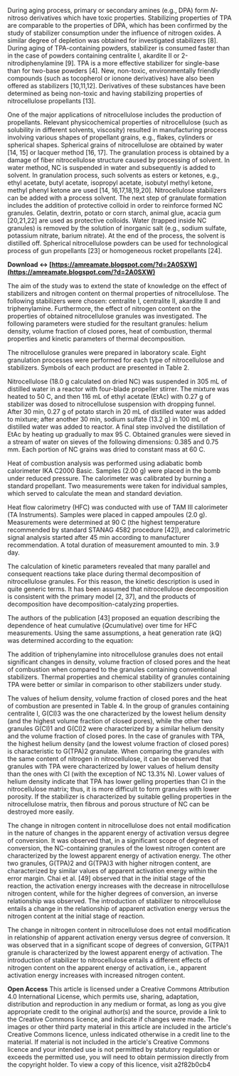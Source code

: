 During aging process, primary or secondary amines (e.g., DPA) form *N*-nitroso derivatives which have toxic properties. Stabilizing properties of TPA are comparable to the properties of DPA, which has been confirmed by the study of stabilizer consumption under the influence of nitrogen oxides. A similar degree of depletion was obtained for investigated stabilizers [8]. During aging of TPA-containing powders, stabilizer is consumed faster than in the case of powders containing centralite I, akardite II or 2-nitrodiphenylamine [9]. TPA is a more effective stabilizer for single-base than for two-base powders [4]. New, non-toxic, environmentally friendly compounds (such as tocopherol or ionone derivatives) have also been offered as stabilizers [10,11,12]. Derivatives of these substances have been determined as being non-toxic and having stabilizing properties of nitrocellulose propellants [13].
 
One of the major applications of nitrocellulose includes the production of propellants. Relevant physicochemical properties of nitrocellulose (such as solubility in different solvents, viscosity) resulted in manufacturing process involving various shapes of propellant grains, e.g., flakes, cylinders or spherical shapes. Spherical grains of nitrocellulose are obtained by water [14, 15] or lacquer method [16, 17]. The granulation process is obtained by a damage of fiber nitrocellulose structure caused by processing of solvent. In water method, NC is suspended in water and subsequently is added to solvent. In granulation process, such solvents as esters or ketones, e.g., ethyl acetate, butyl acetate, isopropyl acetate, isobutyl methyl ketone, methyl phenyl ketone are used [14, 16,17,18,19,20]. Nitrocellulose stabilizers can be added with a process solvent. The next step of granulate formation includes the addition of protective colloid in order to reinforce formed NC granules. Gelatin, dextrin, potato or corn starch, animal glue, acacia gum [20,21,22] are used as protective colloids. Water (trapped inside NC granules) is removed by the solution of inorganic salt (e.g., sodium sulfate, potassium nitrate, barium nitrate). At the end of the process, the solvent is distilled off. Spherical nitrocellulose powders can be used for technological process of gun propellants [23] or homogeneous rocket propellants [24].
 
**Download ↔ [https://amreamate.blogspot.com/?d=2A0SXW](https://amreamate.blogspot.com/?d=2A0SXW)**


 
The aim of the study was to extend the state of knowledge on the effect of stabilizers and nitrogen content on thermal properties of nitrocellulose. The following stabilizers were chosen: centralite I, centralite II, akardite II and triphenylamine. Furthermore, the effect of nitrogen content on the properties of obtained nitrocellulose granules was investigated. The following parameters were studied for the resultant granules: helium density, volume fraction of closed pores, heat of combustion, thermal properties and kinetic parameters of thermal decomposition.
 
The nitrocellulose granules were prepared in laboratory scale. Eight granulation processes were performed for each type of nitrocellulose and stabilizers. Symbols of each product are presented in Table 2.
 
Nitrocellulose (18.0 g calculated on dried NC) was suspended in 305 mL of distilled water in a reactor with four-blade propeller stirrer. The mixture was heated to 50 C, and then 116 mL of ethyl acetate (EtAc) with 0.27 g of stabilizer was dosed to nitrocellulose suspension with dropping funnel. After 30 min, 0.27 g of potato starch in 20 mL of distilled water was added to mixture; after another 30 min, sodium sulfate (13.2 g) in 100 mL of distilled water was added to reactor. A final step involved the distillation of EtAc by heating up gradually to max 95 C. Obtained granules were sieved in a stream of water on sieves of the following dimensions: 0.385 and 0.75 mm. Each portion of NC grains was dried to constant mass at 60 C.
 
Heat of combustion analysis was performed using adiabatic bomb calorimeter IKA C2000 Basic. Samples (2.00 g) were placed in the bomb under reduced pressure. The calorimeter was calibrated by burning a standard propellant. Two measurements were taken for individual samples, which served to calculate the mean and standard deviation.

Heat flow calorimetry (HFC) was conducted with use of TAM III calorimeter (TA Instruments). Samples were placed in capped ampoules (2.0 g). Measurements were determined at 90 C (the highest temperature recommended by standard STANAG 4582 procedure [42]), and calorimetric signal analysis started after 45 min according to manufacturer recommendation. A total duration of measurement amounted to min. 3.9 day.
 
The calculation of kinetic parameters revealed that many parallel and consequent reactions take place during thermal decomposition of nitrocellulose granules. For this reason, the kinetic description is used in quite generic terms. It has been assumed that nitrocellulose decomposition is consistent with the primary model [2, 37], and the products of decomposition have decomposition-catalyzing properties.
 
The authors of the publication [43] proposed an equation describing the dependence of heat cumulative (*Q*cumulative) over time for HFC measurements. Using the same assumptions, a heat generation rate (*k*Q) was determined according to the equation:
 
The addition of triphenylamine into nitrocellulose granules does not entail significant changes in density, volume fraction of closed pores and the heat of combustion when compared to the granules containing conventional stabilizers. Thermal properties and chemical stability of granules containing TPA were better or similar in comparison to other stabilizers under study.
 
The values of helium density, volume fraction of closed pores and the heat of combustion are presented in Table 4. In the group of granules containing centralite I, G(CI)3 was the one characterized by the lowest helium density (and the highest volume fraction of closed pores), while the other two granules G(CI)1 and G(CI)2 were characterized by a similar helium density and the volume fraction of closed pores. In the case of granules with TPA, the highest helium density (and the lowest volume fraction of closed pores) is characteristic to G(TPA)2 granulate. When comparing the granules with the same content of nitrogen in nitrocellulose, it can be observed that granules with TPA were characterized by lower values of helium density than the ones with CI (with the exception of NC 13.3% N). Lower values of helium density indicate that TPA has lower gelling properties than CI in the nitrocellulose matrix; thus, it is more difficult to form granules with lower porosity. If the stabilizer is characterized by suitable gelling properties in the nitrocellulose matrix, then fibrous and porous structure of NC can be destroyed more easily.
 
The change in nitrogen content in nitrocellulose does not entail modification in the nature of changes in the apparent energy of activation versus degree of conversion. It was observed that, in a significant scope of degrees of conversion, the NC-containing granules of the lowest nitrogen content are characterized by the lowest apparent energy of activation energy. The other two granules, G(TPA)2 and G(TPA)3 with higher nitrogen content, are characterized by similar values of apparent activation energy within the error margin. Chai et al. [49] observed that in the initial stage of the reaction, the activation energy increases with the decrease in nitrocellulose nitrogen content, while for the higher degrees of conversion, an inverse relationship was observed. The introduction of stabilizer to nitrocellulose entails a change in the relationship of apparent activation energy versus the nitrogen content at the initial stage of reaction.
 
The change in nitrogen content in nitrocellulose does not entail modification in relationship of apparent activation energy versus degree of conversion. It was observed that in a significant scope of degrees of conversion, G(TPA)1 granule is characterized by the lowest apparent energy of activation. The introduction of stabilizer to nitrocellulose entails a different effects of nitrogen content on the apparent energy of activation, i.e., apparent activation energy increases with increased nitrogen content.
 
**Open Access** This article is licensed under a Creative Commons Attribution 4.0 International License, which permits use, sharing, adaptation, distribution and reproduction in any medium or format, as long as you give appropriate credit to the original author(s) and the source, provide a link to the Creative Commons licence, and indicate if changes were made. The images or other third party material in this article are included in the article's Creative Commons licence, unless indicated otherwise in a credit line to the material. If material is not included in the article's Creative Commons licence and your intended use is not permitted by statutory regulation or exceeds the permitted use, you will need to obtain permission directly from the copyright holder. To view a copy of this licence, visit
 a2f82b0cb4
 
